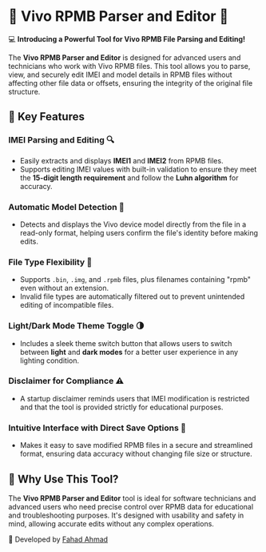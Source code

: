 # 🔧 Vivo RPMB Parser and Editor 🔧

💻 **Introducing a Powerful Tool for Vivo RPMB File Parsing and Editing!**

The **Vivo RPMB Parser and Editor** is designed for advanced users and technicians who work with Vivo RPMB files. This tool allows you to parse, view, and securely edit IMEI and model details in RPMB files without affecting other file data or offsets, ensuring the integrity of the original file structure.

## 🌟 Key Features

### IMEI Parsing and Editing 🔍
- Easily extracts and displays **IMEI1** and **IMEI2** from RPMB files.
- Supports editing IMEI values with built-in validation to ensure they meet the **15-digit length requirement** and follow the **Luhn algorithm** for accuracy.

### Automatic Model Detection 🔄
- Detects and displays the Vivo device model directly from the file in a read-only format, helping users confirm the file's identity before making edits.

### File Type Flexibility 📂
- Supports `.bin`, `.img`, and `.rpmb` files, plus filenames containing "rpmb" even without an extension.
- Invalid file types are automatically filtered out to prevent unintended editing of incompatible files.

### Light/Dark Mode Theme Toggle 🌗
- Includes a sleek theme switch button that allows users to switch between **light** and **dark modes** for a better user experience in any lighting condition.

### Disclaimer for Compliance ⚠️
- A startup disclaimer reminds users that IMEI modification is restricted and that the tool is provided strictly for educational purposes.

### Intuitive Interface with Direct Save Options 💾
- Makes it easy to save modified RPMB files in a secure and streamlined format, ensuring data accuracy without changing file size or structure.

## 💬 Why Use This Tool?
The **Vivo RPMB Parser and Editor** tool is ideal for software technicians and advanced users who need precise control over RPMB data for educational and troubleshooting purposes. It's designed with usability and safety in mind, allowing accurate edits without any complex operations.

🔗 Developed by [Fahad Ahmad](https://t.me/@FahadBoss10)
